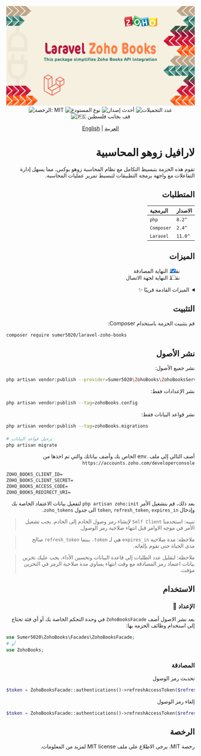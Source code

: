 <div align="center">

![يانر لارافيل زوهو بوكس](./images/laravel-zoho-books.png)
![الرخصة: MIT](https://img.shields.io/badge/License-MIT-blueviolet.svg)
![نوع المستودع](https://img.shields.io/badge/Type-package-orange)
![أحدث إصدار](https://img.shields.io/packagist/v/sumer5020/laravel-zoho-books?color=blue&label=Version)
![عدد التحميلات](https://img.shields.io/packagist/dt/sumer5020/laravel-zoho-books?color=darkslategrey&label=Downloads)
![🇵🇸 قف بجانب فلسطين](https://raw.githubusercontent.com/TheBSD/StandWithPalestine/main/badges/StandWithPalestine.svg)

[English](README.md) | [العربية](README.ar.md)

</div>

<div dir="rtl" align="right">

# لارافيل زوهو المحاسبية

 تقوم هذه الحزمة بتبسيط التكامل مع نظام المحاسبة زوهو بوكس، مما يسهل إدارة التفاعلات مع واجهة برمجة التطبيقات لتبسيط تمرير عمليات المحاسبة.

## المتطلبات

| الاصدار   | البرمجية   |
|:----------|:-----------|
| `^8.2`    | `php`      |
| `^2.4`    | `Composer` |
| `^11.0`   | `Laravel`  |

## الميزات

- [x] نقاط النهاية المصادقة
- [ ] نقاط النهاية لجهة الاتصال

<details><summary>الميزات القادمة قريبًا ✨</summary>

- [ ] نقاط النهاية لحساب البنك
- [ ] نقاط النهاية لقواعد البنك
- [ ] نقاط النهاية لمعاملات البنك
- [ ] نقاط النهاية لتعديل العملة الأساسية
- [ ] نقاط النهاية للفواتير
- [ ] نقاط النهاية للمخطط المحاسبي
- [ ] نقاط النهاية لشخص جهة الاتصال
- [ ] نقاط النهاية لمذكرة الائتمان
- [ ] نقاط النهاية للعملة
- [ ] نقاط النهاية للدفع من العميل
- [ ] نقاط النهاية للوحدة المخصصة
- [ ] نقاط النهاية للتقدير
- [ ] نقاط النهاية للنفقات
- [ ] نقاط النهاية للفواتير
- [ ] نقاط النهاية للبند
- [ ] نقاط النهاية للمذكرات المحاسبية
- [ ] نقاط النهاية لرصيد البداية
- [ ] نقاط النهاية للمشروع
- [ ] نقاط النهاية لأمر الشراء
- [ ] نقاط النهاية للفواتير المتكررة
- [ ] نقاط النهاية للنفقات المتكررة
- [ ] نقاط النهاية للفواتير المتكررة
- [ ] نقاط النهاية للفواتير المؤقتة
- [ ] نقاط النهاية لأمر المبيعات
- [ ] نقاط النهاية للمهام
- [ ] نقاط النهاية للضرائب
- [ ] نقاط النهاية لإدخال الوقت
- [ ] نقاط النهاية للمستخدم
- [ ] نقاط النهاية لمذكرة الائتمان من المورد
- [ ] نقاط النهاية لدفع المورد
- [ ] نقاط النهاية لتكامل Zoho CRM

</details>

## التثبيت

قم بتثبيت الحزمة باستخدام Composer:

<div dir="ltr" align="left">

```sh
composer require sumer5020/laravel-zoho-books
```

</div>

## نشر الأصول

نشر جميع الأصول:

<div dir="ltr" align="left">

```sh
php artisan vendor:publish --provider=Sumer5020\ZohoBooks\ZohoBooksServiceProvider
```

</div>

نشر الإعدادات فقط:

<div dir="ltr" align="left">

```sh
php artisan vendor:publish --tag=zohoBooks.config
```

</div>

نشر قواعد البيانات فقط:

<div dir="ltr" align="left">

```sh
php artisan vendor:publish --tag=zohoBooks.migrations

# ترحيل قواعد البيانات
php artisan migrate
```

</div>

أضف التالي إلى ملف .env الخاص بك وأضف بياناتك والتي تم اخذها من `https://accounts.zoho.com/developerconsole`

<div dir="ltr" align="left">

```env
ZOHO_BOOKS_CLIENT_ID=
ZOHO_BOOKS_CLIENT_SECRET=
ZOHO_BOOKS_ACCESS_CODE=
ZOHO_BOOKS_REDIRECT_URI=
```

</div>

بعد ذلك، قم بتشغيل الأمر `php artisan zoho:init` لتفعيل بيانات الاعتماد الخاصة بك وإدخال `token`, `refresh_token`, `expires_in` الى جدول `zoho_tokens`.

> تنبيه: استخدمنا `Self Client` لإنشاء رمز وصول الخادم إلى الخادم. يجب تشغيل الأمر في موجه الاوامر قبل انتهاء صلاحية رمز الوصول.

> ملاحظة: مدة صلاحية `expires_in` هي لـ `token،` بينما `refresh_token` صالح مدى الحياة حتى تقوم بإلغائه.

> ملاحظة: لتقليل عدد الطلبات إلى قاعدة البيانات وتحسين الأداء، يجب عليك تخزين بيانات اعتماد رمز المصادقة مع وقت انتهاء يساوي مدة صلاحية الرمز في التخزين مؤقت.

## الاستخدام

### الإعداد 🚀

بعد نشر الاصول أضف `ZohoBooksFacade` في وحدة التحكم الخاصة بك أو أي فئة تحتاج إلى استخدام وظائف الحزمة بها:

<div dir="ltr" align="left">

```php
use Sumer5020\ZohoBooks\Facades\ZohoBooksFacade;
# أو
use ZohoBooks;
```
</div>

### المصادقة

تحديث رمز الوصول

<div dir="ltr" align="left">

```php
$token = ZohoBooksFacade::authentications()->refreshAccessToken($refresh_token);
```

</div>

إلغاء رمز الوصول

<div dir="ltr" align="left">

```php
$token = ZohoBooksFacade::authentications()->refreshAccessToken($refresh_token);
```

</div>

## الرخصة

رخصة MIT. يرجى الاطلاع على ملف MIT license لمزيد من المعلومات.

</div>